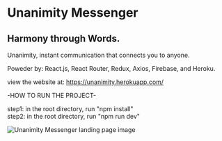 # Unanimity Messenger
## Harmony through Words.

Unanimity, instant communication that connects you to anyone.<br />

Poweder by: React.js, React Router, Redux, Axios, Firebase, and Heroku.

view the website at: https://unanimity.herokuapp.com/

-HOW TO RUN THE PROJECT-

step1: in the root directory, run "npm install" <br>
step2: in the root directory, run "npm run dev"


<image src="https://github.com/Blaine137/unanimityFIREBASE/blob/master/primaryimageofpage.png" alt="Unanimity Messenger landing page image" />
